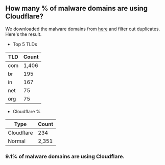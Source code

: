 ## How many % of malware domains are using Cloudflare?


We downloaded the malware domains from [here](https://urlhaus.abuse.ch) and filter out duplicates.
Here's the result.


[//]: # (start replacement)


- Top 5 TLDs

| TLD | Count |
| --- | --- |
| com | 1,406 |
| br | 195 |
| in | 167 |
| net | 75 |
| org | 75 |


- Cloudflare %

| Type | Count |
| --- | --- |
| Cloudflare | 234 |
| Normal | 2,351 |


### 9.1% of malware domains are using Cloudflare.